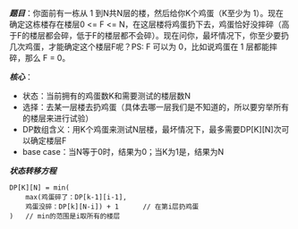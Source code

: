 ***题目***：你面前有一栋从 1 到N共N层的楼，然后给你K个鸡蛋（K至少为 1）。现在确定这栋楼存在楼层0 <= F <= N，在这层楼将鸡蛋扔下去，鸡蛋恰好没摔碎（高于F的楼层都会碎，低于F的楼层都不会碎）。现在问你，最坏情况下，你至少要扔几次鸡蛋，才能确定这个楼层F呢？PS: F 可以为 0，比如说鸡蛋在 1 层都能摔碎，那么 F = 0。

***核心***：
- 状态：当前拥有的鸡蛋数K和需要测试的楼层数N
- 选择：去某一层楼去扔鸡蛋（具体去哪一层我们是不知道的，所以要穷举所有的楼层来进行试验）
- DP数组含义：用K个鸡蛋来测试N层楼，最坏情况下，最多需要DP[K][N]次可以确定楼层F
- base case：当N等于0时，结果为0；当K为1是，结果为N

***状态转移方程***

    DP[K][N] = min(
        max(鸡蛋碎了：DP[k-1][i-1], 
        鸡蛋没碎：DP[k][N-i]) + 1      // 在第i层扔鸡蛋
    )   // min的范围是i取所有的楼层